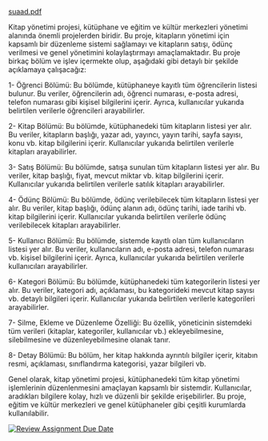 [suaad.pdf](https://github.com/Iskenderun-Technical-University/donem-projesi-Suaad-abduljalil/files/11392002/suaad.pdf)


Kitap yönetimi projesi, kütüphane ve eğitim ve kültür merkezleri yönetimi alanında önemli projelerden biridir. Bu proje, kitapların yönetimi için kapsamlı bir düzenleme sistemi sağlamayı ve kitapların satışı, ödünç verilmesi ve genel yönetimini kolaylaştırmayı amaçlamaktadır. Bu proje birkaç bölüm ve işlev içermekte olup, aşağıdaki gibi detaylı bir şekilde açıklamaya çalışacağız:

1- Öğrenci Bölümü: Bu bölümde, kütüphaneye kayıtlı tüm öğrencilerin listesi bulunur. Bu veriler, öğrencilerin adı, öğrenci numarası, e-posta adresi, telefon numarası gibi kişisel bilgilerini içerir. Ayrıca, kullanıcılar yukarıda belirtilen verilerle öğrencileri arayabilirler.

2- Kitap Bölümü: Bu bölümde, kütüphanedeki tüm kitapların listesi yer alır. Bu veriler, kitapların başlığı, yazar adı, yayıncı, yayın tarihi, sayfa sayısı, konu vb. kitap bilgilerini içerir. Kullanıcılar yukarıda belirtilen verilerle kitapları arayabilirler.

3- Satış Bölümü: Bu bölümde, satışa sunulan tüm kitapların listesi yer alır. Bu veriler, kitap başlığı, fiyat, mevcut miktar vb. kitap bilgilerini içerir. Kullanıcılar yukarıda belirtilen verilerle satılık kitapları arayabilirler.

4- Ödünç Bölümü: Bu bölümde, ödünç verilebilecek tüm kitapların listesi yer alır. Bu veriler, kitap başlığı, ödünç alanın adı, ödünç tarihi, iade tarihi vb. kitap bilgilerini içerir. Kullanıcılar yukarıda belirtilen verilerle ödünç verilebilecek kitapları arayabilirler.

5- Kullanıcı Bölümü: Bu bölümde, sistemde kayıtlı olan tüm kullanıcıların listesi yer alır. Bu veriler, kullanıcıların adı, e-posta adresi, telefon numarası vb. kişisel bilgilerini içerir. Ayrıca, kullanıcılar yukarıda belirtilen verilerle kullanıcıları arayabilirler.

6- Kategori Bölümü: Bu bölümde, kütüphanedeki tüm kategorilerin listesi yer alır. Bu veriler, kategori adı, açıklaması, bu kategorideki mevcut kitap sayısı vb. detaylı bilgileri içerir. Kullanıcılar yukarıda belirtilen verilerle kategorileri arayabilirler.

7- Silme, Ekleme ve Düzenleme Özelliği: Bu özellik, yöneticinin sistemdeki tüm verileri (kitaplar, kategoriler, kullanıcılar vb.) ekleyebilmesine, silebilmesine ve düzenleyebilmesine olanak tanır.

8- Detay Bölümü: Bu bölüm, her kitap hakkında ayrıntılı bilgiler içerir, kitabın resmi, açıklaması, sınıflandırma kategorisi, yazar bilgileri vb.

Genel olarak, kitap yönetimi projesi, kütüphanedeki tüm kitap yönetimi işlemlerinin düzenlenmesini amaçlayan kapsamlı bir sistemdir. Kullanıcılar, aradıkları bilgilere kolay, hızlı ve düzenli bir şekilde erişebilirler. Bu proje, eğitim ve kültür merkezleri ve genel kütüphaneler gibi çeşitli kurumlarda kullanılabilir.


[![Review Assignment Due Date](https://classroom.github.com/assets/deadline-readme-button-24ddc0f5d75046c5622901739e7c5dd533143b0c8e959d652212380cedb1ea36.svg)](https://classroom.github.com/a/uelKf0-p)
